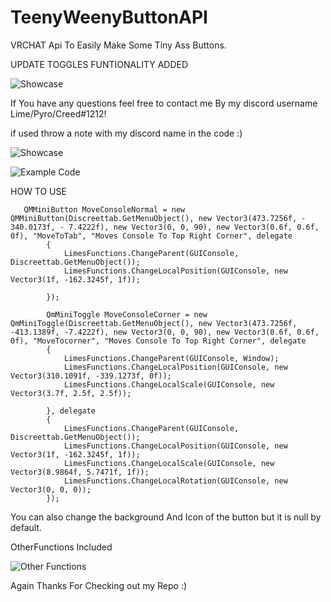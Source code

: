 # TeenyWeenyButtonAPI
VRCHAT Api To Easily Make Some Tiny Ass Buttons.

UPDATE TOGGLES FUNTIONALITY ADDED

![Showcase](https://i.imgur.com/tMRv25T.gif)

If You have any questions feel free to contact me By my discord username Lime/Pyro/Creed#1212!

if used throw a note with my discord name in the code :)

![Showcase](https://i.imgur.com/SgTUDys.gif)

![Example Code](https://i.imgur.com/9ExSMce.png)


HOW TO USE

       QMMiniButton MoveConsoleNormal = new QMMiniButton(Discreettab.GetMenuObject(), new Vector3(473.7256f, - 340.0173f, - 7.4222f), new Vector3(0, 0, 90), new Vector3(0.6f, 0.6f, 0f), "MoveToTab", "Moves Console To Top Right Corner", delegate
            {
                LimesFunctions.ChangeParent(GUIConsole, Discreettab.GetMenuObject());
                LimesFunctions.ChangeLocalPosition(GUIConsole, new Vector3(1f, -162.3245f, 1f));

            });
            
            QmMiniToggle MoveConsoleCorner = new QmMiniToggle(Discreettab.GetMenuObject(), new Vector3(473.7256f, -413.1389f, -7.4222f), new Vector3(0, 0, 90), new Vector3(0.6f, 0.6f, 0f), "MoveTocorner", "Moves Console To Top Right Corner", delegate
            {
                LimesFunctions.ChangeParent(GUIConsole, Window);
                LimesFunctions.ChangeLocalPosition(GUIConsole, new Vector3(310.1091f, -339.1273f, 0f));
                LimesFunctions.ChangeLocalScale(GUIConsole, new Vector3(3.7f, 2.5f, 2.5f));

            }, delegate
            {
                LimesFunctions.ChangeParent(GUIConsole, Discreettab.GetMenuObject());
                LimesFunctions.ChangeLocalPosition(GUIConsole, new Vector3(1f, -162.3245f, 1f));
                LimesFunctions.ChangeLocalScale(GUIConsole, new Vector3(8.9864f, 5.7471f, 1f));
                LimesFunctions.ChangeLocalRotation(GUIConsole, new Vector3(0, 0, 0));
            });
            
You can also change the background And Icon of the button but it is null by default.

OtherFunctions Included

![Other Functions](https://i.imgur.com/sE2zPqS.png)

Again Thanks For Checking out my Repo :)
